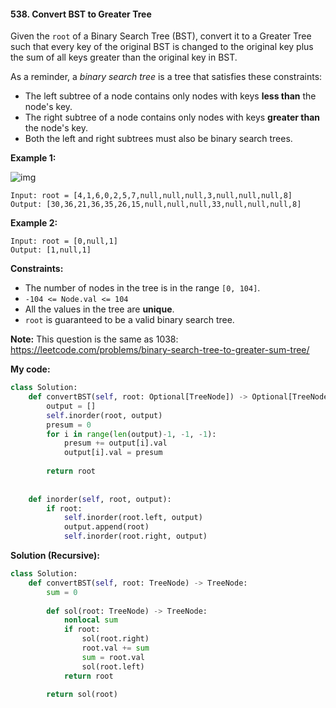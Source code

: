 #### 538. Convert BST to Greater Tree

Given the `root` of a Binary Search Tree (BST), convert it to a Greater Tree such that every key of the original BST is changed to the original key plus the sum of all keys greater than the original key in BST.

As a reminder, a *binary search tree* is a tree that satisfies these constraints:

- The left subtree of a node contains only nodes with keys **less than** the node's key.
- The right subtree of a node contains only nodes with keys **greater than** the node's key.
- Both the left and right subtrees must also be binary search trees.

**Example 1:**

![img](https://assets.leetcode.com/uploads/2019/05/02/tree.png)

```
Input: root = [4,1,6,0,2,5,7,null,null,null,3,null,null,null,8]
Output: [30,36,21,36,35,26,15,null,null,null,33,null,null,null,8]
```

**Example 2:**

```
Input: root = [0,null,1]
Output: [1,null,1] 
```

**Constraints:**

- The number of nodes in the tree is in the range `[0, 104]`.
- `-104 <= Node.val <= 104`
- All the values in the tree are **unique**.
- `root` is guaranteed to be a valid binary search tree.

**Note:** This question is the same as 1038: https://leetcode.com/problems/binary-search-tree-to-greater-sum-tree/



**My code:**

```python
class Solution:
    def convertBST(self, root: Optional[TreeNode]) -> Optional[TreeNode]:
        output = []
        self.inorder(root, output)
        presum = 0
        for i in range(len(output)-1, -1, -1):
            presum += output[i].val
            output[i].val = presum
            
        return root
        
        
    def inorder(self, root, output):
        if root:
            self.inorder(root.left, output)
            output.append(root)
            self.inorder(root.right, output)
```

**Solution (Recursive):**

```python
class Solution:
	def convertBST(self, root: TreeNode) -> TreeNode:
		sum = 0
		
		def sol(root: TreeNode) -> TreeNode:
			nonlocal sum
			if root:
				sol(root.right)
				root.val += sum
				sum = root.val
				sol(root.left)
			return root
		
		return sol(root)
```

